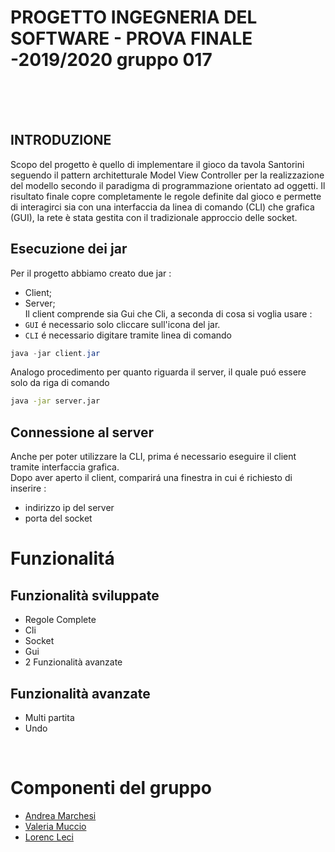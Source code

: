 
# PROGETTO INGEGNERIA DEL SOFTWARE - PROVA FINALE -2019/2020 gruppo 017

<br /><br /><br />

## INTRODUZIONE

Scopo del progetto è quello di implementare il gioco da tavola Santorini seguendo il pattern architetturale Model View Controller per la realizzazione del modello secondo il paradigma di programmazione orientato ad oggetti. Il risultato finale copre completamente le regole definite dal gioco e permette di interagirci sia con una interfaccia da linea di comando (CLI) che grafica (GUI), la rete è stata gestita con il tradizionale approccio delle socket. <br />
## Esecuzione dei jar

Per il progetto abbiamo creato due jar : <br />
- Client; <br />
- Server; <br />
Il client comprende sia Gui che Cli, a seconda di cosa si voglia usare : <br />
- `GUI` é necessario solo cliccare sull'icona del jar. <br />
- `CLI` é necessario digitare tramite linea di comando <br /> 
```java
java -jar client.jar
```

Analogo procedimento per quanto riguarda il server, il quale puó essere solo da riga di comando
```cmd
java -jar server.jar
```
## Connessione al server
Anche per poter utilizzare la CLI, prima é necessario eseguire il client tramite interfaccia grafica. 
 <br /> Dopo aver aperto il client, comparirá una finestra in cui é richiesto di inserire :
 - indirizzo ip del server
 - porta del socket
 

# Funzionalitá

## Funzionalità sviluppate
- Regole Complete
- Cli
- Socket
- Gui
- 2 Funzionalità avanzate

## Funzionalità avanzate
- Multi partita
- Undo
 <br />


# Componenti del gruppo
- [Andrea Marchesi](https://github.com/AndreaAlbertoMarchesi98) <br />
- [Valeria Muccio](https://github.com/valeriamuccio) <br />
- [Lorenc Leci](https://github.com/LeciLorenc) <br />


